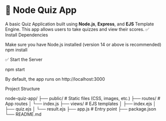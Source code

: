 # 🧠 Node Quiz App

A basic Quiz Application built using **Node.js**, **Express**, and **EJS** Template Engine. This app allows users to take quizzes and view their scores.
✅ Install Dependencies

Make sure you have Node.js installed (version 14 or above is recommended)
npm install

✅ Start the Server

npm start

By default, the app runs on http://localhost:3000

Project Structure

node-quiz-app/
├── public/             # Static files (CSS, images, etc.)
├── routes/             # App routes
│   └── index.js
├── views/              # EJS templates
│   ├── index.ejs
│   ├── quiz.ejs
│   └── result.ejs
├── app.js              # Entry point
├── package.json
└── README.md
